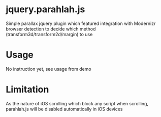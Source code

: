 # jquery.parahlah.js

Simple parallax jquery plugin which featured integration with Modernizr browser detection to decide which method (transform3d/transform2d/margin) to use

# Usage

No instruction yet, see usage from demo

# Limitation

As the nature of iOS scrolling which block any script when scrolling, parahlah.js will be disabled automatically in iOS devices
